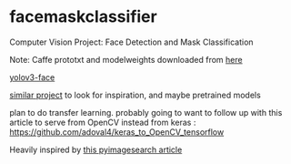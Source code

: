 # facemaskclassifier
Computer Vision Project: Face Detection and Mask Classification

Note: Caffe prototxt and modelweights downloaded from [here](https://github.com/LZQthePlane/Face-detection-base-on-ResnetSSD)

[yolov3-face](https://github.com/sthanhng/yoloface)

[similar project](https://github.com/aome510/Mask-Classifier) to look for inspiration, and maybe pretrained models

plan to do transfer learning. probably going to want to follow up with this article to serve from OpenCV instead from keras : https://github.com/adoval4/keras_to_OpenCV_tensorflow


Heavily inspired by [this pyimagesearch article](https://www.pyimagesearch.com/2019/05/20/transfer-learning-with-keras-and-deep-learning/)